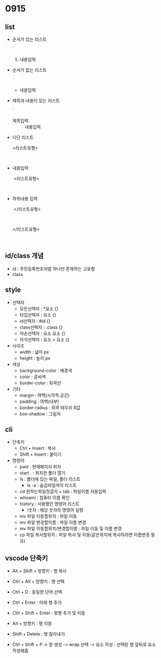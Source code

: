 # 0915

## list

- 순서가 있는 리스트 

  `<ol>
      <li>내용입력</li>
   </ol>

- 순서가 없는 리스트

  `<ul>
      <li> 내용입력 </li>
  </ul>

- 제목과 내용이 있는 리스트

  `<dl>
      <dt>제목입력</dt>
      <dd>내용입력</dd>
  </dl>

- 다단 리스트

  <리스트유형>

  ​	<li>내용입력

  ​		<리스트유형>

  ​			<li>하위내용 입력</li>

  ​		</리스트유형>

  ​	</li>

  </리스트유형>

  ​		

## id/class 개념

- id : 주민등록번호처럼 하나만 존재하는 고유함
- class

## style

- 선택자
  - 모든선택자 : *요소 {}
  - 타입선택자 : 요소 {}
  - id선택자 : #id {}
  - class선택자 : .class {} 
  - 자손선택자 : 요소 요소 {}
  - 자식선택자 : 요소 > 요소 {}
- 사이즈
  - width : 넓이 px
  - height : 높이 px
- 색상
  - background-color : 배경색
  - color : 글씨색
  - border-color : 외곽선
- 기타
  - margin : 여백(시각적 공간)
  - padding : 여백(내부)
  - border-radius : 외곽 테두리 R값
  - box-shadow : 그림자

## cli

- 단축키
  - Ctrl + Insert : 복사
  - Shift + Insert : 붙이기
- 명령어
  - pwd : 현재페이지 위치
  - start . : 위치한 폴더 열기
  - ls : 폴더에 있는 파일, 폴더 리스트
    - ls -a : 숨김파일까지 리스트
  - cd 원하는파일첫글자 + tab : 파일이름 자동입력
  - whoami : 컴퓨터 이름 확인
  - history : 사용했던 명령어 리스트
    - !숫자 : 해당 숫자의 명령어 실행
  - mv 파일 이동할위치 : 파일 이동
  - mv 파일 변경할이름 : 파일 이름 변경
  - mv 파일 이동할위치/변경할이름 : 파일 이동 및 이름 변경
  - cp 파일 복사할위치 : 파일 복사 및 이동(같은위치에 복사하려면 이름변경 필요)

## vscode 단축키

- Alt + Shift + 방향키 : 행 복사

- Ctrl + Alt + 방향키 : 행 선택

- Ctrl + D : 동일한 단어 선택

- Ctrl + Enter : 아래 행 추가

- Ctrl + Shift + Enter : 윗행 추가 및 이동

- Alt + 방향키 : 행 이동

- Shift + Delete : 행 잘라내기

- Ctrl + Shift + P -> 창 생성 -> wrap 선택 -> 요소 작성 : 선택된 행 앞뒤로 요소 작성해줌

  

